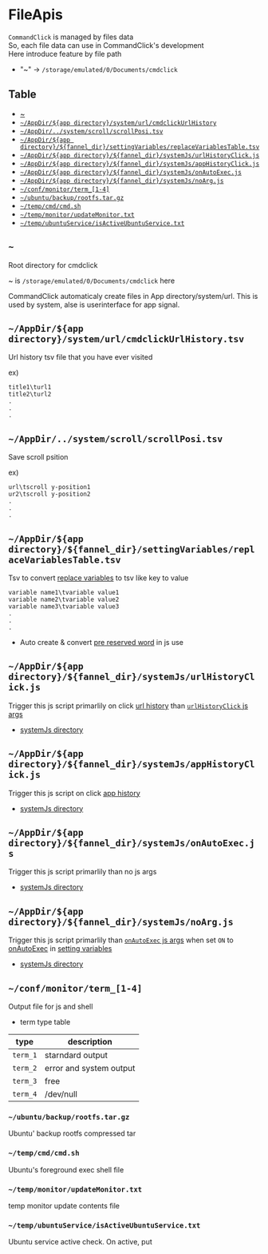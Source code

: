 # FileApis

`CommandClick` is managed by files data  
So, each file data can use in CommandClick's development  
Here introduce feature by file path 

- "~" -> `/storage/emulated/0/Documents/cmdclick`


Table
-----------------
* [~](#root_dir_path)
* [`~/AppDir/${app directory}/system/url/cmdclickUrlHistory`](#url_history)
* [`~/AppDir/../system/scroll/scrollPosi.tsv`](#scroll_position)
* [`~/AppDir/${app directory}/${fannel_dir}/settingVariables/replaceVariablesTable.tsv`](#replace_variables_table)
* [`~/AppDir/${app directory}/${fannel_dir}/systemJs/urlHistoryClick.js`](#url_history_click)
* [`~/AppDir/${app directory}/${fannel_dir}/systemJs/appHistoryClick.js`](#app_history_click)
* [`~/AppDir/${app directory}/${fannel_dir}/systemJs/onAutoExec.js`](#on_auto_exec)
* [`~/AppDir/${app directory}/${fannel_dir}/systemJs/noArg.js`](#no_arg)
* [`~/conf/monitor/term_[1-4]`](#output_monitor)
* [`~/ubuntu/backup/rootfs.tar.gz`](#ubuntu_backup_rootfs)
* [`~/temp/cmd/cmd.sh`](#foreground_cmd_script)
* [`~/temp/monitor/updateMonitor.txt`](#update_monitor)
* [`~/temp/ubuntuService/isActiveUbuntuService.txt`](#is_active_ubuntu_service)
  

## `~` <a id="root_dir_path"></a>

Root directory for cmdclick

~ is `/storage/emulated/0/Documents/cmdclick` here


CommandClick automaticaly create files in App directory/system/url. This is used by system, alse is userinterface for app signal.

## `~/AppDir/${app directory}/system/url/cmdclickUrlHistory.tsv` <a id="url_history"></a>

Url history tsv file that you have ever visited

ex)  

```
title1\turl1
title2\turl2
.
.
.
```

## `~/AppDir/../system/scroll/scrollPosi.tsv` <a id="scroll_position"></a>

Save scroll psition

ex)

```
url\tscroll y-position1
ur2\tscroll y-position2
.
.
.
```

## `~/AppDir/${app directory}/${fannel_dir}/settingVariables/replaceVariablesTable.tsv` <a id="replace_variables_table"></a>

Tsv to convert [replace variables](https://github.com/puutaro/CommandClick/blob/master/md/developer/set_replace_variables.md) to tsv like key to value

```
variable name1\tvariable value1
variable name2\tvariable value2
variable name3\tvariable value3
.
.
.
```

- Auto create & convert [pre reserved word](https://github.com/puutaro/CommandClick/blob/master/md/developer/js_pre_reserved_word.md) in js use

## `~/AppDir/${app directory}/${fannel_dir}/systemJs/urlHistoryClick.js` <a id="url_history_click"></a>

Trigger this js script primarlily on click [url history](https://github.com/puutaro/CommandClick/blob/master/md/developer/system_js_args.md#urlhistoryclick) than [`urlHistoryClick` js args](https://github.com/puutaro/CommandClick/blob/master/md/developer/system_js_args.md#urlhistoryclick)  

- [systemJs directory](https://github.com/puutaro/CommandClick/blob/master/md/developer/directory_structure.md#system_js)


## `~/AppDir/${app directory}/${fannel_dir}/systemJs/appHistoryClick.js` <a id="app_history_click"></a>

Trigger this js script on click [app history](https://github.com/puutaro/CommandClick/blob/master/USAGE.md#history) 

- [systemJs directory](https://github.com/puutaro/CommandClick/blob/master/md/developer/directory_structure.md#system_js)


## `~/AppDir/${app directory}/${fannel_dir}/systemJs/onAutoExec.js` <a id="on_auto_exec"></a>

Trigger this js script primarlily than no js args

- [systemJs directory](https://github.com/puutaro/CommandClick/blob/master/md/developer/directory_structure.md#system_js)


## `~/AppDir/${app directory}/${fannel_dir}/systemJs/noArg.js` <a id="no_arg"></a>

Trigger this js script primarlily than [`onAutoExec` js args](https://github.com/puutaro/CommandClick/blob/master/md/developer/system_js_args.md#onautoexec) when set `ON` to [onAutoExec](https://github.com/puutaro/CommandClick/blob/master/md/developer/setting_variables.md#onautoexec) in [setting variables](https://github.com/puutaro/CommandClick/blob/master/md/developer/setting_variables.md#setting-variable)   

- [systemJs directory](https://github.com/puutaro/CommandClick/blob/master/md/developer/directory_structure.md#system_js)


## `~/conf/monitor/term_[1-4]` <a id="output_monitor"></a>

Output file for js and shell    

- term type table

| type | description |
| --------- | --------- |
| `term_1` | starndard output |
| `term_2` | error and system output |
| `term_3` | free |
| `term_4` | /dev/null |

### `~/ubuntu/backup/rootfs.tar.gz` <a id="ubuntu_backup_rootfs"></a>

Ubuntu' backup rootfs compressed tar  

### `~/temp/cmd/cmd.sh` <a id="foreground_cmd_script"></a> 

Ubuntu's foreground exec shell file

### `~/temp/monitor/updateMonitor.txt` <a id="update_monitor"></a>  

temp monitor update contents file 

### `~/temp/ubuntuService/isActiveUbuntuService.txt` <a id="is_active_ubuntu_service"></a>  

Ubuntu service active check. On active, put  

